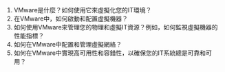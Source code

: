 1. VMware是什麼？如何使用它來虛擬化您的IT環境？
2. 在VMware中，如何啟動和配置虛擬機器？
3. 如何使用VMware來管理您的物理和虛擬IT資源？例如，如何監視虛擬機器的性能指標？
4. 如何在VMware中配置和管理虛擬網絡？
5. 如何在VMware中實現高可用性和容錯性，以確保您的IT系統總是可靠和可用？